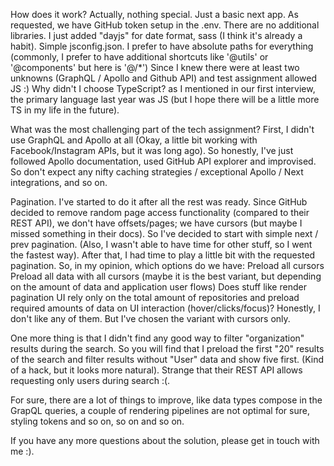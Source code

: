 How does it work? Actually, nothing special.
Just a basic next app.
As requested, we have GitHub token setup in the .env.
There are no additional libraries. I just added "dayjs" for date format, sass (I think it's already a habit).
Simple jsconfig.json. I prefer to have absolute paths for everything (commonly, I prefer to have additional shortcuts like '@utils' or '@components' but here is '@/*')
Since I knew there were at least two unknowns (GraphQL / Apollo and Github API) and test assignment allowed JS :) Why didn't I choose TypeScript? as I mentioned in our first interview, the primary language last year was JS (but I hope there will be a little more TS in my life in the future).

What was the most challenging part of the tech assignment? First, I didn't use GraphQL and Apollo at all (Okay, a little bit working with Facebook/Instagram APIs, but it was long ago). So honestly, I've just followed Apollo documentation, used GitHub API explorer and improvised. So don't expect any nifty caching strategies / exceptional Apollo / Next integrations, and so on.

Pagination. I've started to do it after all the rest was ready. Since GitHub decided to remove random page access functionality (compared to their REST API), we don't have offsets/pages; we have cursors (but maybe I missed something in their docs). So I've decided to start with simple next / prev pagination. (Also, I wasn't able to have time for other stuff, so I went the fastest way). After that, I had time to play a little bit with the requested pagination. So, in my opinion, which options do we have:
Preload all cursors
Preload all data with all cursors (maybe it is the best variant, but depending on the amount of data and application user flows)
Does stuff like render pagination UI rely only on the total amount of repositories and preload required amounts of data on UI interaction (hover/clicks/focus)?
Honestly, I don't like any of them. But I've chosen the variant with cursors only.

One more thing is that I didn't find any good way to filter "organization" results during the search. So you will find that I preload the first "20" results of the search and filter results without "User" data and show five first. (Kind of a hack, but it looks more natural). Strange that their REST API allows requesting only users during search :(.

For sure, there are a lot of things to improve, like data types compose in the GrapQL queries, a couple of rendering pipelines are not optimal for sure, styling tokens and so on, so on and so on.

If you have any more questions about the solution, please get in touch with me :).